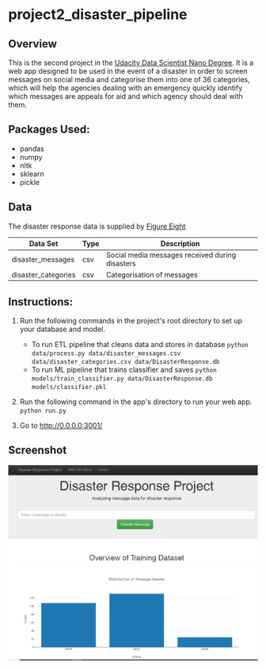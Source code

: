 # project2_disaster_pipeline
## Overview
This is the second project in the [Udacity Data Scientist Nano Degree](https://www.udacity.com/course/data-scientist-nanodegree--nd025/ 'Course Overview'). It is a web app designed to be used in the event of a disaster in order to screen messages on social media and categorise them into one of 36 categories, which will help the agencies dealing with an emergency quickly identify which messages are appeals for aid and which agency should deal with them.

## Packages Used:
- pandas
- numpy
- nltk
- sklearn
- pickle

## Data
The disaster response data is supplied by [Figure Eight](https://www.figure-eight.com// 'Disaster Response from Figure Eight')

|Data Set|Type|Description|
|--------|----|-----------|
|disaster_messages|csv|Social media messages received during disasters|
|disaster_categories|csv|Categorisation of messages|

## Instructions:
1. Run the following commands in the project's root directory to set up your database and model.

    - To run ETL pipeline that cleans data and stores in database
        `python data/process.py data/disaster_messages.csv data/disaster_categories.csv data/DisasterResponse.db`
    - To run ML pipeline that trains classifier and saves
        `python models/train_classifier.py data/DisasterResponse.db models/classifier.pkl`

2. Run the following command in the app's directory to run your web app.
    `python run.py`

3. Go to http://0.0.0.0:3001/


## Screenshot
![screenshot](https://github.com/jennymcphail/project2_disaster_pipeline/blob/main/images/screenshot.JPG?raw=true)




